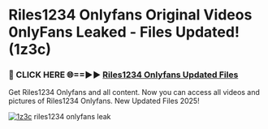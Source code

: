 # Riles1234 Onlyfans Original Videos 0nlyFans Leaked - Files Updated! (1z3c)

<h3>🔴 CLICK HERE 🌐==►► <a href="https://tinyurl.com/3hn5wdd3" rel="nofollow">Riles1234 Onlyfans Updated Files</a></h3>

Get Riles1234 Onlyfans and all content. Now you can access all videos and pictures of Riles1234 Onlyfans. New Updated Files 2025!

[![1z3c](https://i.imgur.com/4HnBqBT.gif)](https://tinyurl.com/3hn5wdd3)
riles1234 onlyfans leak